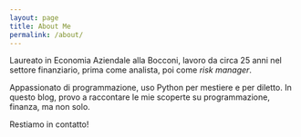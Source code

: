```yaml
---
layout: page
title: About Me
permalink: /about/
---
```


Laureato in Economia Aziendale alla Bocconi, lavoro da circa 25 anni nel settore finanziario, prima come analista, poi come *risk manager*.

Appassionato di programmazione, uso Python per mestiere e per diletto. In questo blog, provo a raccontare le mie scoperte su programmazione, finanza, ma non solo.

Restiamo in contatto!